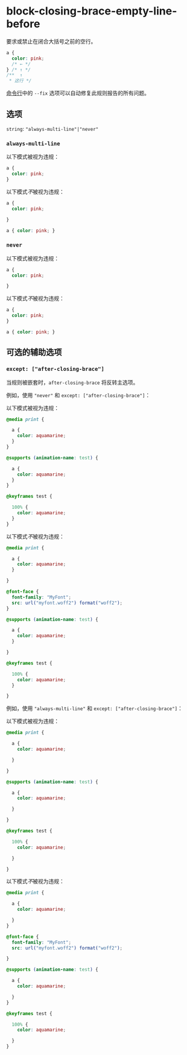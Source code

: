 # block-closing-brace-empty-line-before

要求或禁止在闭合大括号之前的空行。

```css
a {
  color: pink;
  /* ← */
} /* ↑ */
/**  ↑
 * 这行 */
```

[命令行](../../../docs/user-guide/cli.md#自动修复错误)中的 `--fix` 选项可以自动修复此规则报告的所有问题。

## 选项

`string`: `"always-multi-line"|"never"`

### `always-multi-line`

以下模式被视为违规：

```css
a {
  color: pink;
}
```

以下模式*不*被视为违规：

```css
a {
  color: pink;

}
```

```css
a { color: pink; }
```

### `never`

以下模式被视为违规：

```css
a {
  color: pink;

}
```

以下模式*不*被视为违规：

```css
a {
  color: pink;
}
```

```css
a { color: pink; }
```

## 可选的辅助选项

### `except: ["after-closing-brace"]`

当规则被嵌套时，`after-closing-brace` 将反转主选项。

例如，使用 `"never"` 和 `except: ["after-closing-brace"]`：

以下模式被视为违规：

```css
@media print {

  a {
    color: aquamarine;
  }
}
```

```css
@supports (animation-name: test) {

  a {
    color: aquamarine;
  }
}
```

```css
@keyframes test {

  100% {
    color: aquamarine;
  }
}
```

以下模式*不*被视为违规：

```css
@media print {

  a {
    color: aquamarine;
  }

}
```

```css
@font-face {
  font-family: "MyFont";
  src: url("myfont.woff2") format("woff2");
}
```

```css
@supports (animation-name: test) {

  a {
    color: aquamarine;
  }

}
```

```css
@keyframes test {

  100% {
    color: aquamarine;
  }

}
```

例如，使用 `"always-multi-line"` 和 `except: ["after-closing-brace"]`：

以下模式被视为违规：

```css
@media print {

  a {
    color: aquamarine;

  }

}
```

```css
@supports (animation-name: test) {

  a {
    color: aquamarine;

  }

}
```

```css
@keyframes test {

  100% {
    color: aquamarine;

  }

}
```

以下模式*不*被视为违规：

```css
@media print {

  a {
    color: aquamarine;

  }
}
```

```css
@font-face {
  font-family: "MyFont";
  src: url("myfont.woff2") format("woff2");

}
```

```css
@supports (animation-name: test) {

  a {
    color: aquamarine;

  }
}
```

```css
@keyframes test {

  100% {
    color: aquamarine;

  }
}
```
